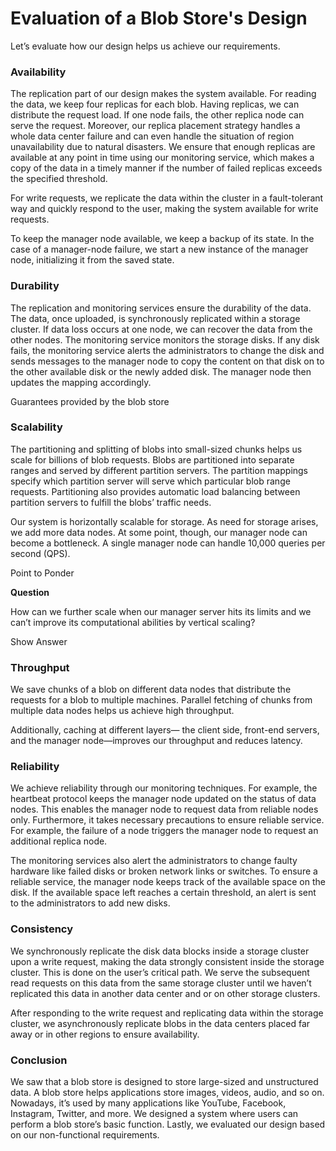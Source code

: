 # Evaluation of a Blob Store's Design

Let’s evaluate how our design helps us achieve our requirements.

### Availability <a href="#availability-0" id="availability-0"></a>

The replication part of our design makes the system available. For reading the data, we keep four replicas for each blob. Having replicas, we can distribute the request load. If one node fails, the other replica node can serve the request. Moreover, our replica placement strategy handles a whole data center failure and can even handle the situation of region unavailability due to natural disasters. We ensure that enough replicas are available at any point in time using our monitoring service, which makes a copy of the data in a timely manner if the number of failed replicas exceeds the specified threshold.

For write requests, we replicate the data within the cluster in a fault-tolerant way and quickly respond to the user, making the system available for write requests.

To keep the manager node available, we keep a backup of its state. In the case of a manager-node failure, we start a new instance of the manager node, initializing it from the saved state.

### Durability <a href="#durability-1" id="durability-1"></a>

The replication and monitoring services ensure the durability of the data. The data, once uploaded, is synchronously replicated within a storage cluster. If data loss occurs at one node, we can recover the data from the other nodes. The monitoring service monitors the storage disks. If any disk fails, the monitoring service alerts the administrators to change the disk and sends messages to the manager node to copy the content on that disk on to the other available disk or the newly added disk. The manager node then updates the mapping accordingly.

Guarantees provided by the blob store

### Scalability <a href="#scalability-0" id="scalability-0"></a>

The partitioning and splitting of blobs into small-sized chunks helps us scale for billions of blob requests. Blobs are partitioned into separate ranges and served by different partition servers. The partition mappings specify which partition server will serve which particular blob range requests. Partitioning also provides automatic load balancing between partition servers to fulfill the blobs’ traffic needs.

Our system is horizontally scalable for storage. As need for storage arises, we add more data nodes. At some point, though, our manager node can become a bottleneck. A single manager node can handle 10,000 queries per second (QPS).

Point to Ponder

**Question**

How can we further scale when our manager server hits its limits and we can’t improve its computational abilities by vertical scaling?

Show Answer

### Throughput <a href="#throughput-0" id="throughput-0"></a>

We save chunks of a blob on different data nodes that distribute the requests for a blob to multiple machines. Parallel fetching of chunks from multiple data nodes helps us achieve high throughput.

Additionally, caching at different layers— the client side, front-end servers, and the manager node—improves our throughput and reduces latency.

### Reliability <a href="#reliability-1" id="reliability-1"></a>

We achieve reliability through our monitoring techniques. For example, the heartbeat protocol keeps the manager node updated on the status of data nodes. This enables the manager node to request data from reliable nodes only. Furthermore, it takes necessary precautions to ensure reliable service. For example, the failure of a node triggers the manager node to request an additional replica node.

The monitoring services also alert the administrators to change faulty hardware like failed disks or broken network links or switches. To ensure a reliable service, the manager node keeps track of the available space on the disk. If the available space left reaches a certain threshold, an alert is sent to the administrators to add new disks.

### Consistency <a href="#consistency-2" id="consistency-2"></a>

We synchronously replicate the disk data blocks inside a storage cluster upon a write request, making the data strongly consistent inside the storage cluster. This is done on the user’s critical path. We serve the subsequent read requests on this data from the same storage cluster until we haven’t replicated this data in another data center and or on other storage clusters.

After responding to the write request and replicating data within the storage cluster, we asynchronously replicate blobs in the data centers placed far away or in other regions to ensure availability.

### Conclusion <a href="#conclusion-3" id="conclusion-3"></a>

We saw that a blob store is designed to store large-sized and unstructured data. A blob store helps applications store images, videos, audio, and so on. Nowadays, it’s used by many applications like YouTube, Facebook, Instagram, Twitter, and more. We designed a system where users can perform a blob store’s basic function. Lastly, we evaluated our design based on our non-functional requirements.
